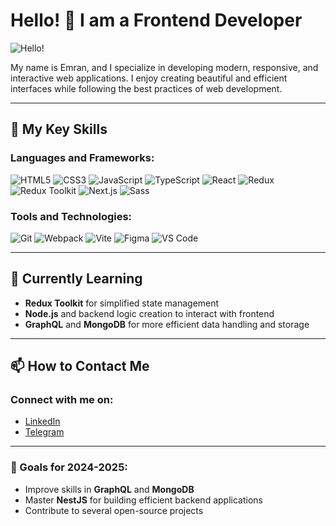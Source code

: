 # Hello! 👋 I am a Frontend Developer

![Hello!](https://media.giphy.com/media/xTiIzJSKB4l7xTouE8/giphy.gif)

My name is Emran, and I specialize in developing modern, responsive, and interactive web applications. I enjoy creating beautiful and efficient interfaces while following the best practices of web development.

---

## 🚀 My Key Skills

### Languages and Frameworks:
![HTML5](https://img.shields.io/badge/-HTML5-E34F26?logo=html5&logoColor=white&style=flat)
![CSS3](https://img.shields.io/badge/-CSS3-1572B6?logo=css3&logoColor=white&style=flat)
![JavaScript](https://img.shields.io/badge/-JavaScript-F7DF1E?logo=javascript&logoColor=black&style=flat)
![TypeScript](https://img.shields.io/badge/-TypeScript-007ACC?logo=typescript&logoColor=white&style=flat)
![React](https://img.shields.io/badge/-React-61DAFB?logo=react&logoColor=black&style=flat)
![Redux](https://img.shields.io/badge/-Redux-764ABC?logo=redux&logoColor=white&style=flat)
![Redux Toolkit](https://img.shields.io/badge/-Redux%20Toolkit-764ABC?logo=redux&logoColor=white&style=flat)
![Next.js](https://img.shields.io/badge/-Next.js-000000?logo=nextdotjs&logoColor=white&style=flat)
![Sass](https://img.shields.io/badge/-Sass-CC6699?logo=sass&logoColor=white&style=flat)

### Tools and Technologies:
![Git](https://img.shields.io/badge/-Git-F05032?logo=git&logoColor=white&style=flat)
![Webpack](https://img.shields.io/badge/-Webpack-8DD6F9?logo=webpack&logoColor=black&style=flat)
![Vite](https://img.shields.io/badge/-Vite-646CFF?logo=vite&logoColor=white&style=flat)
![Figma](https://img.shields.io/badge/-Figma-F24E1E?logo=figma&logoColor=white&style=flat)
![VS Code](https://img.shields.io/badge/-VS%20Code-007ACC?logo=visual-studio-code&logoColor=white&style=flat)

---

## 🌱 Currently Learning
- **Redux Toolkit** for simplified state management
- **Node.js** and backend logic creation to interact with frontend
- **GraphQL** and **MongoDB** for more efficient data handling and storage

---

## 📫 How to Contact Me

### Connect with me on:
- [LinkedIn](https://www.linkedin.com/in/emran-patdyyew-886743230)
- [Telegram](https://t.me/Emran20040810)

---

### 🎯 Goals for 2024-2025:
- Improve skills in **GraphQL** and **MongoDB**
- Master **NestJS** for building efficient backend applications
- Contribute to several open-source projects
